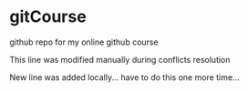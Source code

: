 # gitCourse
github repo for my online github course

This line was modified manually during conflicts resolution

New line was added locally... have to do this one more time...

